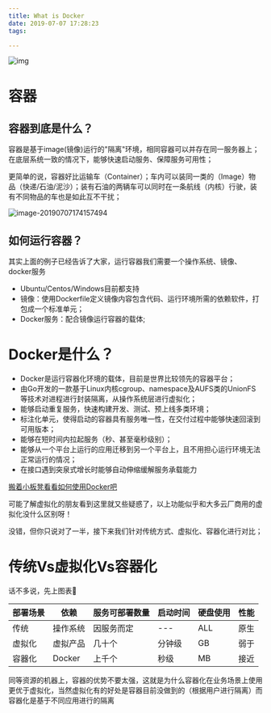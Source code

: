 ```yaml
---
title: What is Docker
date: 2019-07-07 17:28:23
tags:

---
```


![img](/pics/Docker_01.png)

<!-- more -->

# 容器

## 容器到底是什么？

容器是基于image(镜像)运行的"隔离"环境，相同容器可以并存在同一服务器上；在底层系统一致的情况下，能够快速启动服务、保障服务可用性；

更简单的说，容器好比运输车（Container）；车内可以装同一类的（Image）物品（快递/石油/泥沙）；装有石油的两辆车可以同时在一条航线（内核）行驶，装有不同物品的车也是如此互不干扰；

![image-20190707174157494](/pics/Whatisdocker_01.png)

## 如何运行容器？

其实上面的例子已经告诉了大家，运行容器我们需要一个操作系统、镜像、docker服务

- Ubuntu/Centos/Windows目前都支持
- 镜像：使用Dockerfile定义镜像内容包含代码、运行环境所需的依赖软件，打包成一个标准单元；
- Docker服务：配合镜像运行容器的载体;



# Docker是什么？

- Docker是运行容器化环境的载体，目前是世界比较领先的容器平台；
- 由Go开发的一款基于Linux内核cgroup、namespace及AUFS类的UnionFS等技术对进程进行封装隔离，从操作系统层进行虚拟化；
- 能够启动重复服务，快速构建开发、测试、预上线多类环境；
- 标注化单元，使得启动的容器具有服务唯一性，在交付过程中能够快速回滚到可用版本；
- 能够在短时间内拉起服务（秒、甚至毫秒级别）；
- 能够从一个平台上运行的应用迁移到另一个平台上，且不用担心运行环境无法正常运行的情况；
- 在接口遇到突泉式增长时能够自动伸缩缓解服务承载能力

[搬着小板凳看看如何使用Docker吧](https://www.enhuali.com/2019/02/23/categories/Docker/Docker-base/)

可能了解虚拟化的朋友看到这里就又些疑惑了，以上功能似乎和大多云厂商用的虚拟化没什么区别呀！

没错，但你只说对了一半，接下来我们针对传统方式、虚拟化、容器化进行对比；



# 传统Vs虚拟化Vs容器化

话不多说，先上图表

| 部署场景 | 依赖     | 服务可部署数量 | 启动时间 | 硬盘使用 | 性能 |
| -------- | -------- | -------------- | -------- | -------- | ---- |
| 传统     | 操作系统 | 因服务而定     | ---      | ALL      | 原生 |
| 虚拟化   | 虚拟产品 | 几十个         | 分钟级   | GB       | 弱于 |
| 容器化   | Docker   | 上千个         | 秒级     | MB       | 接近 |

同等资源的机器上，容器的优势不要太强，这就是为什么容器化在业务场景上使用更优于虚拟化，当然虚拟化有的好处是容器目前没做到的（根据用户进行隔离）而容器化是基于不同应用进行的隔离

